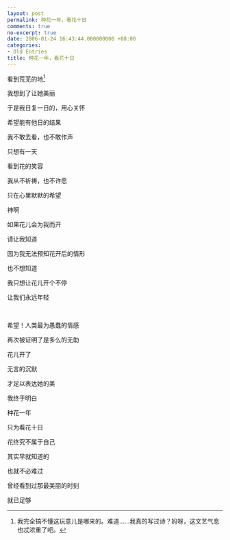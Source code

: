 ```yaml
---
layout: post
permalink: 种花一年，看花十日
comments: true
no-excerpt: true
date: 2006-01-24 16:43:44.000000000 +08:00
categories:
- Old Entries
title: 种花一年，看花十日
---
```

[^origin]: 我完全搞不懂这玩意儿是哪来的。难道……我真的写过诗？妈呀，这文艺气息也忒浓重了吧。

看到荒芜的地[^origin]

我想到了让她美丽

于是我日复一日的，用心关怀

希望能有他日的结果

我不敢去看，也不敢作声

只想有一天

看到花的笑容

我从不祈祷，也不许愿

只在心里默默的希望

神啊

如果花儿会为我而开

请让我知道

因为我无法预知花开后的情形

也不想知道

我只想让花儿开个不停

让我们永远年轻

&nbsp;

希望！人类最为愚蠢的情感

再次被证明了是多么的无助

花儿开了

无言的沉默

才足以表达她的美

我终于明白

种花一年

只为看花十日

花终究不属于自己

其实早就知道的

也就不必难过

曾经看到过那最美丽的时刻

就已足够
